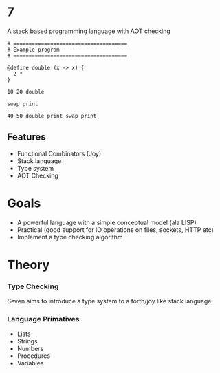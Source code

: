 # 7

A stack based programming language with AOT checking

```forth
# =====================================
# Example program
# =====================================

@define double (x -> x) {
  2 *
}

10 20 double

swap print

40 50 double print swap print
```

## Features

* Functional Combinators (Joy)
* Stack language
* Type system
* AOT Checking

# Goals

* A powerful language with a simple conceptual model (ala LISP)
* Practical (good support for IO operations on files, sockets, HTTP etc)
* Implement a type checking algorithm

# Theory

### Type Checking

Seven aims to introduce a type system to a forth/joy like stack language.

### Language Primatives

* Lists
* Strings
* Numbers
* Procedures
* Variables
